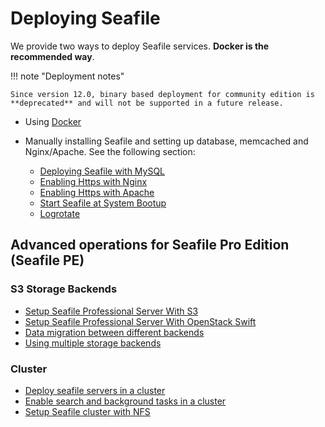 # Deploying Seafile

We provide two ways to deploy Seafile services. **Docker is the recommended way**. 

!!! note "Deployment notes"

    Since version 12.0, binary based deployment for community edition is **deprecated** and will not be supported in a future release.

* Using [Docker](../setup/single_node_installation.md)
* Manually installing Seafile and setting up database, memcached and Nginx/Apache. See the following section:

    * [Deploying Seafile with MySQL](installation_by_binary.md)
    * [Enabling Https with Nginx](https_with_nginx.md)
    * [Enabling Https with Apache](https_with_apache.md)
    * [Start Seafile at System Bootup](start_seafile_at_system_bootup.md)
    * [Logrotate](using_logrotate.md)

## Advanced operations for Seafile Pro Edition (Seafile PE)

<!--### Migration from community edition

- [Migrate from Seafile Community edition](migrate_from_seafile_community_server.md)-->

### S3 Storage Backends

- [Setup Seafile Professional Server With S3](../setup/setup_with_amazon_s3.md)
- [Setup Seafile Professional Server With OpenStack Swift](../setup/setup_with_swift.md)
- [Data migration between different backends](../setup/migrate_backends_data.md)
- [Using multiple storage backends](../setup/setup_with_multiple_storage_backends.md)

### Cluster

- [Deploy seafile servers in a cluster](./deploy_in_a_cluster.md)
- [Enable search and background tasks in a cluster](./enable_search_and_background_tasks_in_a_cluster.md)
- [Setup Seafile cluster with NFS](./setup_seafile_cluster_with_nfs.md)
